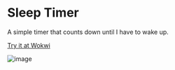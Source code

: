 # Sleep Timer

A simple timer that counts down until I have to wake up.

[Try it at Wokwi](https://wokwi.com/projects/407784585633094657)

![image](https://github.com/user-attachments/assets/85b25639-df60-432a-bbc8-542ebdcaaf31)

